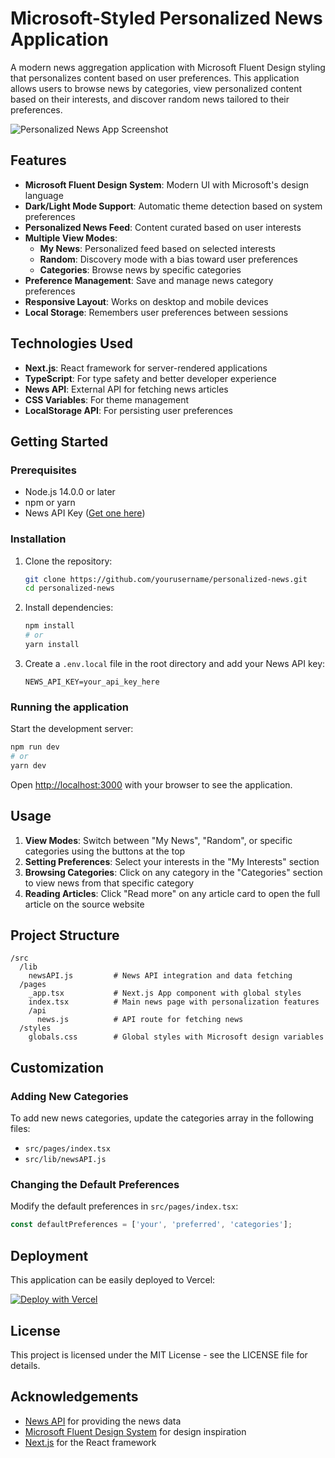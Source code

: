 # Microsoft-Styled Personalized News Application

A modern news aggregation application with Microsoft Fluent Design styling that personalizes content based on user preferences. This application allows users to browse news by categories, view personalized content based on their interests, and discover random news tailored to their preferences.

![Personalized News App Screenshot](https://via.placeholder.com/800x450.png?text=Personalized+News+App)

## Features

- **Microsoft Fluent Design System**: Modern UI with Microsoft's design language
- **Dark/Light Mode Support**: Automatic theme detection based on system preferences
- **Personalized News Feed**: Content curated based on user interests
- **Multiple View Modes**:
  - **My News**: Personalized feed based on selected interests
  - **Random**: Discovery mode with a bias toward user preferences
  - **Categories**: Browse news by specific categories
- **Preference Management**: Save and manage news category preferences
- **Responsive Layout**: Works on desktop and mobile devices
- **Local Storage**: Remembers user preferences between sessions

## Technologies Used

- **Next.js**: React framework for server-rendered applications
- **TypeScript**: For type safety and better developer experience
- **News API**: External API for fetching news articles
- **CSS Variables**: For theme management
- **LocalStorage API**: For persisting user preferences

## Getting Started

### Prerequisites

- Node.js 14.0.0 or later
- npm or yarn
- News API Key ([Get one here](https://newsapi.org/register))

### Installation

1. Clone the repository:
   ```bash
   git clone https://github.com/yourusername/personalized-news.git
   cd personalized-news
   ```

2. Install dependencies:
   ```bash
   npm install
   # or
   yarn install
   ```

3. Create a `.env.local` file in the root directory and add your News API key:
   ```
   NEWS_API_KEY=your_api_key_here
   ```

### Running the application

Start the development server:

```bash
npm run dev
# or
yarn dev
```

Open [http://localhost:3000](http://localhost:3000) with your browser to see the application.

## Usage

1. **View Modes**: Switch between "My News", "Random", or specific categories using the buttons at the top
2. **Setting Preferences**: Select your interests in the "My Interests" section
3. **Browsing Categories**: Click on any category in the "Categories" section to view news from that specific category
4. **Reading Articles**: Click "Read more" on any article card to open the full article on the source website

## Project Structure

```
/src
  /lib
    newsAPI.js         # News API integration and data fetching
  /pages
    _app.tsx           # Next.js App component with global styles
    index.tsx          # Main news page with personalization features
    /api
      news.js          # API route for fetching news
  /styles
    globals.css        # Global styles with Microsoft design variables
```

## Customization

### Adding New Categories

To add new news categories, update the categories array in the following files:
- `src/pages/index.tsx`
- `src/lib/newsAPI.js`

### Changing the Default Preferences

Modify the default preferences in `src/pages/index.tsx`:

```typescript
const defaultPreferences = ['your', 'preferred', 'categories'];
```

## Deployment

This application can be easily deployed to Vercel:

[![Deploy with Vercel](https://vercel.com/button)](https://vercel.com/new/clone?repository-url=https://github.com/yourusername/personalized-news)

## License

This project is licensed under the MIT License - see the LICENSE file for details.

## Acknowledgements

- [News API](https://newsapi.org/) for providing the news data
- [Microsoft Fluent Design System](https://www.microsoft.com/design/fluent/) for design inspiration
- [Next.js](https://nextjs.org/) for the React framework
